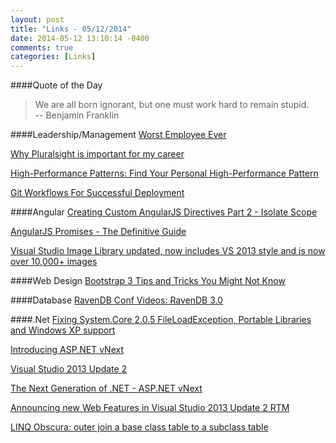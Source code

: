 ```yaml
---
layout: post
title: "Links - 05/12/2014"
date: 2014-05-12 13:10:14 -0400
comments: true
categories: [Links]
---
```


####Quote of the Day
<blockquote>We are all born ignorant, but one must work hard to remain stupid.<br>
-- Benjamin Franklin</blockquote>

####Leadership/Management
[Worst Employee Ever](http://www.vladville.com/2014/05/the-worst-employee-ever.html)

[Why Pluralsight is important for my career](http://www.danlmoyer.com/?p=412)

[High-Performance Patterns: Find Your Personal High-Performance Pattern](http://blogs.msdn.com/b/jmeier/archive/2014/05/08/high-performance-patterns-find-your-personal-high-performance-pattern.aspx)

[Git Workflows For Successful Deployment](http://bocoup.com/weblog/git-workflows-for-successful-deployment)

####Angular
[Creating Custom AngularJS Directives Part 2 - Isolate Scope ](http://weblogs.asp.net/dwahlin/archive/2014/05/11/creating-custom-angularjs-directives-part-2-isolate-scope.aspx)

[AngularJS Promises - The Definitive Guide](http://www.codeproject.com/Articles/770325/AngularJS-Promises-The-Definitive-Guide)

[Visual Studio Image Library updated, now includes VS 2013 style and is now over 10,000+ images](http://coolthingoftheday.blogspot.com/2014/05/visual-studio-image-library-updated-now.html)

####Web Design
[Bootstrap 3 Tips and Tricks You Might Not Know](http://scotch.io/bar-talk/bootstrap-3-tips-and-tricks-you-might-not-know)

####Database
[RavenDB Conf Videos: RavenDB 3.0](http://ayende.com/blog/166597/ravendb-conf-videos-ravendb-3-0)

####.Net
[Fixing System.Core 2.0.5 FileLoadException, Portable Libraries and Windows XP support](http://www.hanselman.com/blog/FixingSystemCore205FileLoadExceptionPortableLibrariesAndWindowsXPSupport.aspx)

[Introducing ASP.NET vNext](http://www.hanselman.com/blog/IntroducingASPNETVNext.aspx)

[Visual Studio 2013 Update 2](http://www.visualstudio.com/en-us/downloads/download-visual-studio-vs#d-visual-studio-2013-update)

[The Next Generation of .NET - ASP.NET vNext](http://blogs.msdn.com/b/dotnet/archive/2014/05/12/the-next-generation-of-net-asp-net-vnext.aspx)

[Announcing new Web Features in Visual Studio 2013 Update 2 RTM](http://blogs.msdn.com/b/webdev/archive/2014/05/12/announcing-new-web-features-in-visual-studio-2013-update-2-rtm.aspx)

[LINQ Obscura: outer join a base class table to a subclass table](http://blog.falafel.com/Blogs/AdamAnderson/adam-anderson/2014/05/08/linq-obscura-outer-join-a-base-class-table-to-a-subclass-table)
